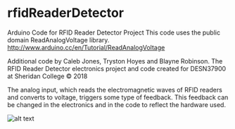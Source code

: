 # rfidReaderDetector
Arduino Code for RFID Reader Detector Project
This code uses the public domain ReadAnalogVoltage library. 
http://www.arduino.cc/en/Tutorial/ReadAnalogVoltage

Additional code by Caleb Jones, Tryston Hoyes and Blayne Robinson.
The RFID Reader Detector electronics project and code created for DESN37900 at Sheridan College © 2018

The analog input, which reads the electromagnetic waves of RFID readers and converts to voltage, triggers some type of feedback. This feedback can be changed in the electronics and in the code to reflect the hardware used.
 
![alt text](img/rfid_ReaderDectector_Buzzer.png "Diagram of RFID Detector Reader with Buzzer")

